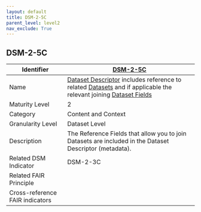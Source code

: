```yaml
---
layout: default
title: DSM-2-5C
parent_level: level2
nav_exclude: True
---
```


## DSM-2-5C

| Identifier | [DSM-2-5C](https://github.com/FAIRplus/Data-Maturity/blob/master/docs/_indicators/DSM-2-5C.md) |
| ---------- | ----------|
| Name | [Dataset Descriptor](https://fairplus.github.io/Data-Maturity/docs/Glossary/#dataset-descriptor) includes reference to related [Datasets](https://fairplus.github.io/Data-Maturity/docs/Glossary/#dataset) and if applicable the relevant joining [Dataset Fields](https://fairplus.github.io/Data-Maturity/docs/Glossary/#dataset-field) |
| Maturity Level | 2 |
| Category | Content and Context |
| Granularity Level | Dataset Level |
| Description | The Reference Fields that allow you to join Datasets are included in the Dataset Descriptor (metadata). | 
| Related DSM Indicator | DSM-2-3C |
| Related FAIR Principle |  |
| Cross-reference FAIR indicators |  |
